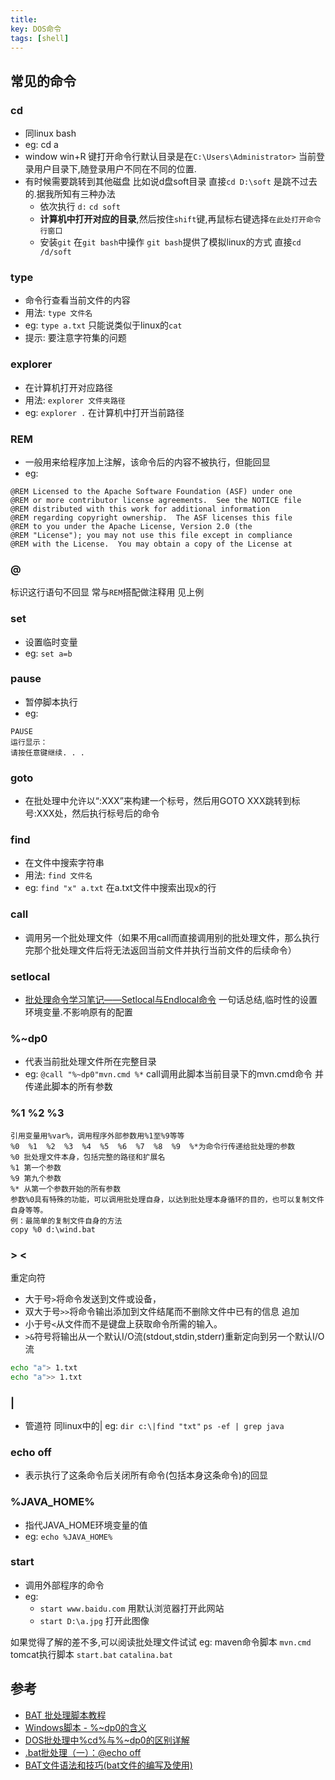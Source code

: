 ```yaml
---
title: 
key: DOS命令
tags: [shell]
---
```


## 常见的命令

### cd

* 同linux bash
* eg: cd a
* window win+R 键打开命令行默认目录是在`C:\Users\Administrator>` 当前登录用户目录下,随登录用户不同在不同的位置.
* 有时候需要跳转到其他磁盘 比如说d盘soft目录 直接`cd D:\soft` 是跳不过去的.据我所知有三种办法
    * 依次执行 `d:` `cd soft`
    * **计算机中打开对应的目录**,然后按住`shift`键,再鼠标右键选择`在此处打开命令行窗口`
    * 安装`git` 在`git bash`中操作 `git bash`提供了模拟linux的方式 直接`cd /d/soft`

 

### type

* 命令行查看当前文件的内容
* 用法: `type 文件名`
* eg: `type a.txt` 只能说类似于linux的`cat`
* 提示: 要注意字符集的问题

### explorer

* 在计算机打开对应路径
* 用法: `explorer 文件夹路径` 
* eg: `explorer .` 在计算机中打开当前路径

### REM

* 一般用来给程序加上注解，该命令后的内容不被执行，但能回显
* eg: 

```text
@REM Licensed to the Apache Software Foundation (ASF) under one
@REM or more contributor license agreements.  See the NOTICE file
@REM distributed with this work for additional information
@REM regarding copyright ownership.  The ASF licenses this file
@REM to you under the Apache License, Version 2.0 (the
@REM "License"); you may not use this file except in compliance
@REM with the License.  You may obtain a copy of the License at

```

### @

标识这行语句不回显 常与`REM`搭配做注释用 见上例

### set

* 设置临时变量
* eg: `set a=b`

### pause

* 暂停脚本执行
* eg: 
```text
PAUSE
运行显示：
请按任意键继续. . .
```

### goto

* 在批处理中允许以“:XXX”来构建一个标号，然后用GOTO XXX跳转到标号:XXX处，然后执行标号后的命令

### find

* 在文件中搜索字符串
* 用法: `find 文件名`
* eg: `find "x" a.txt` 在a.txt文件中搜索出现x的行

### call

* 调用另一个批处理文件（如果不用call而直接调用别的批处理文件，那么执行完那个批处理文件后将无法返回当前文件并执行当前文件的后续命令）

### setlocal

* [批处理命令学习笔记——Setlocal与Endlocal命令](https://blog.csdn.net/qq_33336155/article/details/53516976)
一句话总结,临时性的设置环境变量.不影响原有的配置

### %~dp0

* 代表当前批处理文件所在完整目录
* eg: `@call "%~dp0"mvn.cmd %*` call调用此脚本当前目录下的mvn.cmd命令 并传递此脚本的所有参数
   
### %1 %2 %3

```text
引用变量用%var%，调用程序外部参数用%1至%9等等
%0  %1  %2  %3  %4  %5  %6  %7  %8  %9  %*为命令行传递给批处理的参数
%0 批处理文件本身，包括完整的路径和扩展名
%1 第一个参数
%9 第九个参数
%* 从第一个参数开始的所有参数
参数%0具有特殊的功能，可以调用批处理自身，以达到批处理本身循环的目的，也可以复制文件自身等等。
例：最简单的复制文件自身的方法
copy %0 d:\wind.bat

```

### >  <

重定向符

* 大于号`>`将命令发送到文件或设备，
* 双大于号`>>`将命令输出添加到文件结尾而不删除文件中已有的信息 追加
* 小于号`<`从文件而不是键盘上获取命令所需的输入。
* `>&`符号将输出从一个默认I/O流(stdout,stdin,stderr)重新定向到另一个默认I/O流

```bash
echo "a"> 1.txt
echo "a">> 1.txt
```

### |

* 管道符 同linux中的|
eg: `dir c:\|find "txt"` `ps -ef | grep java`

### echo off

* 表示执行了这条命令后关闭所有命令(包括本身这条命令)的回显

### %JAVA_HOME%

* 指代JAVA_HOME环境变量的值
* eg: `echo %JAVA_HOME%`

### start

* 调用外部程序的命令
* eg: 
    * `start www.baidu.com` 用默认浏览器打开此网站
    * `start D:\a.jpg` 打开此图像
    
 
如果觉得了解的差不多,可以阅读批处理文件试试 eg: maven命令脚本 `mvn.cmd` tomcat执行脚本 `start.bat` `catalina.bat`


## 参考

* [BAT 批处理脚本教程](https://www.cnblogs.com/YangGC/p/6345551.html)
* [Windows脚本 - %~dp0的含义](https://blog.csdn.net/tianxiawuzhei/article/details/46662755)
* [DOS批处理中%cd%与%~dp0的区别详解](https://www.jb51.net/article/105325.htm)
* [.bat批处理（一）：@echo off](https://blog.csdn.net/albertsh/article/details/52777987)
* [BAT文件语法和技巧(bat文件的编写及使用)](https://www.jb51.net/article/5828.htm)
